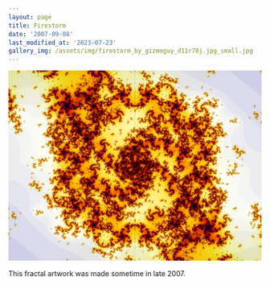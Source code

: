 ```yaml
---
layout: page
title: Firestorm
date: '2007-09-08'
last_modified_at: '2023-07-23'
gallery_img: /assets/img/firestorm_by_gizmoguy_d11r78j.jpg_small.jpg
---
```


[![](/assets/img/firestorm_by_gizmoguy_d11r78j.jpg)](/assets/img/firestorm_by_gizmoguy_d11r78j.jpg)

This fractal artwork was made sometime in late 2007.
